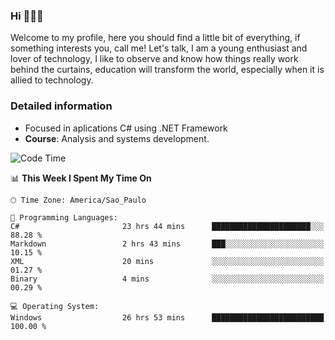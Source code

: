 


### Hi 🙋🏽‍♂️

Welcome to my profile, here you should find a little bit of everything, if something interests you, call me! Let's talk,
I am a young enthusiast and lover of technology, I like to observe and know how things really work behind the curtains, 
education will transform the world, especially when it is allied to technology.

### Detailed information
* Focused in aplications C# using .NET Framework
* **Course**: Analysis and systems development.

<!--START_SECTION:waka-->
![Code Time](http://img.shields.io/badge/Code%20Time-647%20hrs%2023%20mins-blue)

📊 **This Week I Spent My Time On** 

```text
🕑︎ Time Zone: America/Sao_Paulo

💬 Programming Languages: 
C#                       23 hrs 44 mins      ██████████████████████░░░   88.28 % 
Markdown                 2 hrs 43 mins       ███░░░░░░░░░░░░░░░░░░░░░░   10.15 % 
XML                      20 mins             ░░░░░░░░░░░░░░░░░░░░░░░░░   01.27 % 
Binary                   4 mins              ░░░░░░░░░░░░░░░░░░░░░░░░░   00.29 % 

💻 Operating System: 
Windows                  26 hrs 53 mins      █████████████████████████   100.00 % 
```


<!--END_SECTION:waka-->


